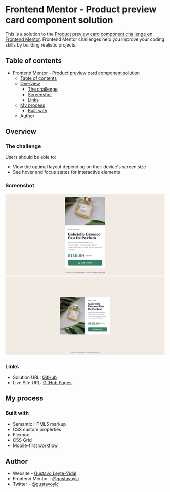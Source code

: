 # Frontend Mentor - Product preview card component solution

This is a solution to the [Product preview card component challenge on Frontend Mentor](https://www.frontendmentor.io/challenges/product-preview-card-component-GO7UmttRfa). Frontend Mentor challenges help you improve your coding skills by building realistic projects.

## Table of contents

- [Frontend Mentor - Product preview card component solution](#frontend-mentor---product-preview-card-component-solution)
  - [Table of contents](#table-of-contents)
  - [Overview](#overview)
    - [The challenge](#the-challenge)
    - [Screenshot](#screenshot)
    - [Links](#links)
  - [My process](#my-process)
    - [Built with](#built-with)
  - [Author](#author)

## Overview

### The challenge

Users should be able to:

- View the optimal layout depending on their device's screen size
- See hover and focus states for interactive elements

### Screenshot
![Design preview for the Product preview card component coding challenge](./images/Frontend-Mentor-Product-preview-card-component-mobile.png)
![Design preview for the Product preview card component coding challenge](./images/Frontend-Mentor-Product-preview-card-component-desktop.png)

### Links

- Solution URL: [GitHub](https://github.com/gustavoylc/challenge-newbie-product-preview-card-component)
- Live Site URL: [GitHub Pages](https://gustavoylc.github.io/challenge-newbie-product-preview-card-component/)

## My process

### Built with

- Semantic HTML5 markup
- CSS custom properties
- Flexbox
- CSS Grid
- Mobile-first workflow

## Author

- Website - [Gustavo Leyte-Vidal](https://github.com/gustavoylc)
- Frontend Mentor - [@gustavoylc](https://www.frontendmentor.io/profile/gustavoylc)
- Twitter - [@gustavoylc](https://www.twitter.com/gustavoylc)
